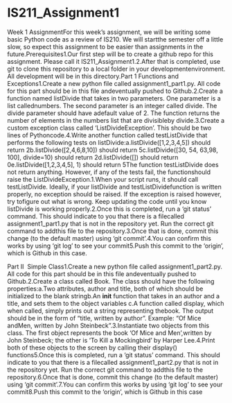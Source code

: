 # IS211_Assignment1

Week 1 AssignmentFor this week’s assignment, we will be writing some basic Python code as a review of IS210. We will startthe semester off a little slow, so expect this assignment to be easier than assignments in the future.Prerequisites1.Our first step will be to create a github repo for this assignment. Please call it IS211_Assignment1.2.After that is completed, use git to clone this repository to a local folder in your developmentenvironment. All development will be in this directory.Part 1 ­ Functions and Exceptions1.Create a new python file called assignment1_part1.py. All code for this part should be in this file andeventually pushed to Github.2.Create a function named listDivide that takes in two parameters. One parameter is a list callednumbers. The second parameter is an integer called divide. The divide parameter should have adefault value of 2. The function returns the number of elements in the numbers list that are divisibleby divide.3.Create a custom exception class called ‘ListDivideException’. This should be two lines of Pythoncode.4.Write another function called testListDivide that performs the following tests on listDivide:a.listDivide([1,2,3,4,5]) should return 2b.listDivide([2,4,6,8,10]) should return 5c.listDivide([30, 54, 63,98, 100], divide=10) should return 2d.listDivide([]) should return 0e.listDivide([1,2,3,4,5], 1) should return 5The function testListDivide does not return anything. However, if any of the tests fail, the functionshould raise the ListDivideException.1.When your script runs, it should call testListDivide. Ideally, if your listDivide and testListDividefunction is written properly, no exception should be raised. If the exception is raised however, try tofigure out what is wrong. Keep updating the code until you know listDivide is working properly.2.Once this is completed, run a ‘git status’ command. This should indicate to you that there is a filecalled assignment1_part1.py that is not in the repository yet. Run the correct git command to addthis file to the repository.3.Once that is done, commit this change (to the default master) using ‘git commit’.4.You can confirm this works by using ‘git log’ to see your commit5.Push this commit to the ‘origin’, which is Github in this case.

Part II ­ Simple Class1.Create a new python file called assignment1_part2.py. All code for this part should be in this file andeventually pushed to Github.2.Create a class called Book. The class should have the following properties:a.Two attributes, author and title, both of which should be initialized to the blank stringb.An __init__ function that takes in an author and a title, and sets them to the object variables
c.A function called display, which when called, simply prints out a string representing thebook. The output should be in the form of “title, written by author”. Example: “Of Mice andMen, written by John Steinbeck”.3.Instantiate two objects from this class. The first object represents the book ‘Of Mice and Men’,written by John Steinbeck; the other is ‘To Kill a Mockingbird’ by Harper Lee.4.Print both of these objects to the screen by calling their display() functions5.Once this is completed, run a ‘git status’ command. This should indicate to you that there is a filecalled assignment1_part2.py that is not in the repository yet. Run the correct git command to addthis file to the repository.6.Once that is done, commit this change (to the default master) using ‘git commit’.7.You can confirm this works by using ‘git log’ to see your commit8.Push this commit to the ‘origin’, which is Github in this case
